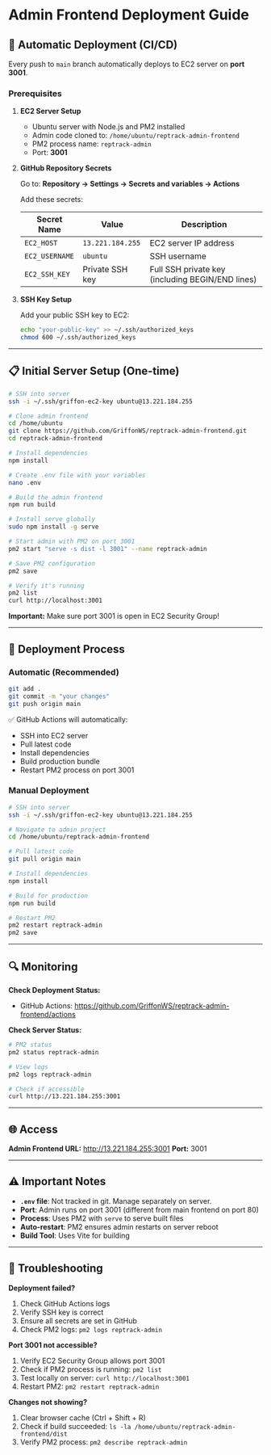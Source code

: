 # Admin Frontend Deployment Guide

## 🚀 Automatic Deployment (CI/CD)

Every push to `main` branch automatically deploys to EC2 server on **port 3001**.

### Prerequisites

1. **EC2 Server Setup**
   - Ubuntu server with Node.js and PM2 installed
   - Admin code cloned to: `/home/ubuntu/reptrack-admin-frontend`
   - PM2 process name: `reptrack-admin`
   - Port: **3001**

2. **GitHub Repository Secrets**

   Go to: **Repository → Settings → Secrets and variables → Actions**

   Add these secrets:

   | Secret Name | Value | Description |
   |------------|-------|-------------|
   | `EC2_HOST` | `13.221.184.255` | EC2 server IP address |
   | `EC2_USERNAME` | `ubuntu` | SSH username |
   | `EC2_SSH_KEY` | Private SSH key | Full SSH private key (including BEGIN/END lines) |

3. **SSH Key Setup**

   Add your public SSH key to EC2:
   ```bash
   echo "your-public-key" >> ~/.ssh/authorized_keys
   chmod 600 ~/.ssh/authorized_keys
   ```

---

## 📋 Initial Server Setup (One-time)

```bash
# SSH into server
ssh -i ~/.ssh/griffon-ec2-key ubuntu@13.221.184.255

# Clone admin frontend
cd /home/ubuntu
git clone https://github.com/GriffonWS/reptrack-admin-frontend.git
cd reptrack-admin-frontend

# Install dependencies
npm install

# Create .env file with your variables
nano .env

# Build the admin frontend
npm run build

# Install serve globally
sudo npm install -g serve

# Start admin with PM2 on port 3001
pm2 start "serve -s dist -l 3001" --name reptrack-admin

# Save PM2 configuration
pm2 save

# Verify it's running
pm2 list
curl http://localhost:3001
```

**Important:** Make sure port 3001 is open in EC2 Security Group!

---

## 🚀 Deployment Process

### Automatic (Recommended)
```bash
git add .
git commit -m "your changes"
git push origin main
```
✅ GitHub Actions will automatically:
- SSH into EC2 server
- Pull latest code
- Install dependencies
- Build production bundle
- Restart PM2 process on port 3001

### Manual Deployment
```bash
# SSH into server
ssh -i ~/.ssh/griffon-ec2-key ubuntu@13.221.184.255

# Navigate to admin project
cd /home/ubuntu/reptrack-admin-frontend

# Pull latest code
git pull origin main

# Install dependencies
npm install

# Build for production
npm run build

# Restart PM2
pm2 restart reptrack-admin
pm2 save
```

---

## 🔍 Monitoring

**Check Deployment Status:**
- GitHub Actions: https://github.com/GriffonWS/reptrack-admin-frontend/actions

**Check Server Status:**
```bash
# PM2 status
pm2 status reptrack-admin

# View logs
pm2 logs reptrack-admin

# Check if accessible
curl http://13.221.184.255:3001
```

---

## 🌐 Access

**Admin Frontend URL:** http://13.221.184.255:3001
**Port:** 3001

---

## ⚠️ Important Notes

- **`.env` file**: Not tracked in git. Manage separately on server.
- **Port**: Admin runs on port 3001 (different from main frontend on port 80)
- **Process**: Uses PM2 with `serve` to serve built files
- **Auto-restart**: PM2 ensures admin restarts on server reboot
- **Build Tool**: Uses Vite for building

---

## 🐛 Troubleshooting

**Deployment failed?**
1. Check GitHub Actions logs
2. Verify SSH key is correct
3. Ensure all secrets are set in GitHub
4. Check PM2 logs: `pm2 logs reptrack-admin`

**Port 3001 not accessible?**
1. Verify EC2 Security Group allows port 3001
2. Check if PM2 process is running: `pm2 list`
3. Test locally on server: `curl http://localhost:3001`
4. Restart PM2: `pm2 restart reptrack-admin`

**Changes not showing?**
1. Clear browser cache (Ctrl + Shift + R)
2. Check if build succeeded: `ls -la /home/ubuntu/reptrack-admin-frontend/dist`
3. Verify PM2 process: `pm2 describe reptrack-admin`
